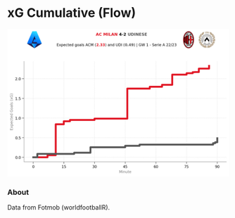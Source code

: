 # xG Cumulative (Flow)

![xG-cumulative](01-SerieA-2223/figures/140822_MilUdi-xG-cumulative.png)

### About

Data from Fotmob (worldfootballR).